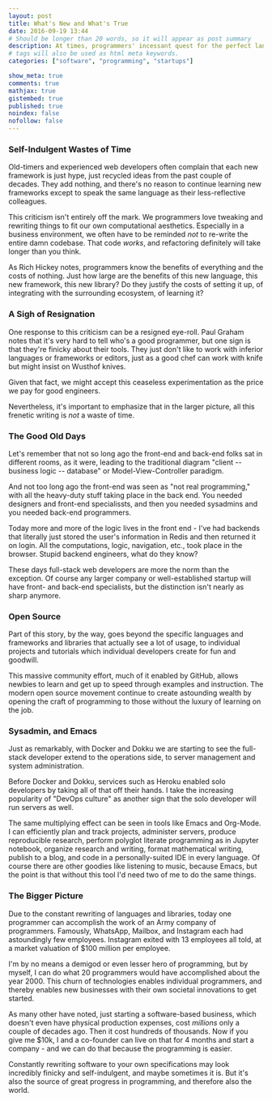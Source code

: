 ```yaml
---
layout: post
title: What's New and What's True
date: 2016-09-19 13:44
# Should be longer than 20 words, so it will appear as post summary
description: At times, programmers' incessant quest for the perfect language or framework can look like time-wasting self-indulgence. In the longer run this leads to good things.
# tags will also be used as html meta keywords.
categories: ["software", "programming", "startups"]

show_meta: true
comments: true
mathjax: true
gistembed: true
published: true
noindex: false
nofollow: false
---
```


### Self-Indulgent Wastes of Time<a id="orgheadline1"></a>

Old-timers and experienced web developers often complain that each new framework
is just hype, just recycled ideas from the past couple of decades. They add
nothing, and there's no reason to continue learning new frameworks except to
speak the same language as their less-reflective colleagues.

This criticism isn't entirely off the mark. We programmers love tweaking and
rewriting things to fit our own computational aesthetics. Especially in a
business environment, we often have to be reminded *not* to re-write the entire
damn codebase. That code *works*, and refactoring definitely will take longer than
you think.

As Rich Hickey notes, programmers know the benefits of everything and the costs
of nothing. Just how large are the benefits of this new language, this new
framework, this new library? Do they justify the costs of setting it up, of
integrating with the surrounding ecosystem, of learning it?

### A Sigh of Resignation<a id="orgheadline2"></a>

One response to this criticism can be a resigned eye-roll. Paul Graham notes
that it's very hard to tell who's a good programmer, but one sign is that
they're finicky about their tools. They just don't like to work with inferior
languages or frameworks or editors, just as a good chef can work with knife but
might insist on Wusthof knives.

Given that fact, we might accept this ceaseless experimentation as the price we
pay for good engineers.

Nevertheless, it's important to emphasize that in the larger picture, all this
frenetic writing is *not* a waste of time.

### The Good Old Days<a id="orgheadline3"></a>

Let's remember that not so long ago the front-end and back-end folks sat in
different rooms, as it were, leading to the traditional diagram "client --
business logic -- database" or Model-View-Controller paradigm.

And not too long ago the front-end was seen as "not real programming," with all
the heavy-duty stuff taking place in the back end. You needed designers and
front-end specialissts, and then you needed sysadmins and you needed back-end
programmers.

Today more and more of the logic lives in the front end - I've had backends that
literally just stored the user's information in Redis and then returned it on
login. All the computations, logic, navigation, etc., took place in the
browser. Stupid backend engineers, what do they know?

These days full-stack web developers are more the norm than the exception. Of
course any larger company or well-established startup will have front- and
back-end specialists, but the distinction isn't nearly as sharp anymore.

### Open Source<a id="orgheadline4"></a>

Part of this story, by the way, goes beyond the specific languages and
frameworks and libraries that actually see a lot of usage, to individual
projects and tutorials which individual developers create for fun and
goodwill. 

This massive community effort, much of it enabled by GitHub, allows newbies to
learn and get up to speed through examples and instruction. The modern open
source movement continue to create astounding wealth by opening the craft of
programming to those without the luxury of learning on the job.

### Sysadmin, and Emacs<a id="orgheadline5"></a>

Just as remarkably, with Docker and Dokku we are starting to see the full-stack
developer extend to the operations side, to server management and system
administration.

Before Docker and Dokku, services such as Heroku enabled solo developers by
taking all of that off their hands. I take the increasing popularity of "DevOps
culture" as another sign that the solo developer will run servers as well.

The same multiplying effect can be seen in tools like Emacs and Org-Mode. I can
efficiently plan and track projects, administer servers, produce reproducible
research, perform polyglot literate programming as in Jupyter notebook, organize
research and writing, format mathematical writing, publish to a blog, and code
in a personally-suited IDE in every language. Of course there are other goodies
like listening to music, because Emacs, but the point is that without this tool
I'd need two of me to do the same things.

### The Bigger Picture<a id="orgheadline6"></a>

Due to the constant rewriting of languages and libraries, today one programmer
can accomplish the work of an Army company of programmers. Famously, WhatsApp,
Mailbox, and Instagram each had astoundingly few employees. Instagram exited
with 13 employees all told, at a market valuation of $100 million per employee.

I'm by no means a demigod or even lesser hero of programming, but by myself, I
can do what 20 programmers would have accomplished about the year 2000. This
churn of technologies enables individual programmers, and thereby enables new
businesses with their own societal innovations to get started.

As many other have noted, just starting a software-based business, which doesn't
even have physical production expenses, cost *millions* only a couple of decades
ago. Then it cost hundreds of thousands. Now if you give me $10k, I and a
co-founder can live on that for 4 months and start a company - and we can do
that because the programming is easier.

Constantly rewriting software to your own specifications may look incredibly
finicky and self-indulgent, and maybe sometimes it is. But it's also the source
of great progress in programming, and therefore also the world.
